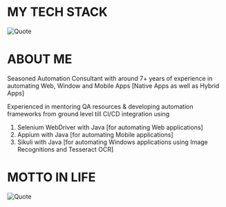 # MY TECH STACK
![Quote](https://drive.google.com/uc?export=view&id=1lYlhk9vm23JZEBnZ1_byORmRsiYRfbuz)

# **ABOUT ME**

Seasoned Automation Consultant with around 7+ years of experience in automating Web, Window and Mobile Apps [Native Apps as well as Hybrid Apps]

Experienced in mentoring QA resources & developing automation frameworks from ground level till CI/CD integration using

 1. Selenium WebDriver with Java [for automating Web applications]
 2. Appium with Java [for automating Mobile applications]
 3. Sikuli with Java [for automating Windows applications using Image
    Recognitions and Tesseract OCR]

# MOTTO IN LIFE
![Quote](https://1.bp.blogspot.com/-9pdSO1PHXow/XO09cVBbF0I/AAAAAAAAF_I/SlM3ndEZPzs9u2hVvMmjcVS_13RSdjc2wCLcBGAs/s640/together-success-quotes-together-power-can-do.JPEG)
